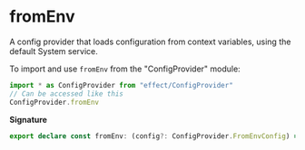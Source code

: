 # fromEnv

A config provider that loads configuration from context variables,
using the default System service.

To import and use `fromEnv` from the "ConfigProvider" module:

```ts
import * as ConfigProvider from "effect/ConfigProvider"
// Can be accessed like this
ConfigProvider.fromEnv
```

**Signature**

```ts
export declare const fromEnv: (config?: ConfigProvider.FromEnvConfig) => ConfigProvider
```
